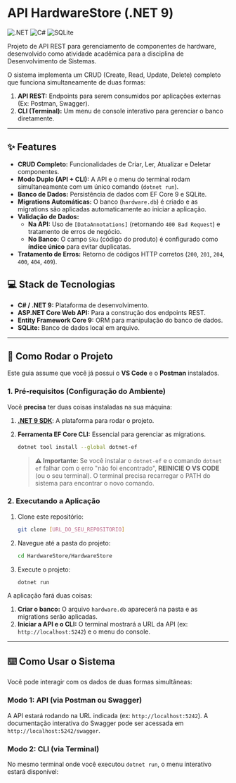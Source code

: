 # API HardwareStore (.NET 9)

![.NET](https://img.shields.io/badge/.NET-9-512BD4?style=for-the-badge&logo=dotnet)
![C#](https://img.shields.io/badge/C%23-11.0-239120?style=for-the-badge&logo=c-sharp)
![SQLite](https://img.shields.io/badge/SQLite-3-003B57?style=for-the-badge&logo=sqlite)

Projeto de API REST para gerenciamento de componentes de hardware, desenvolvido como atividade acadêmica para a disciplina de Desenvolvimento de Sistemas.

O sistema implementa um CRUD (Create, Read, Update, Delete) completo que funciona simultaneamente de duas formas:
1.  **API REST:** Endpoints para serem consumidos por aplicações externas (Ex: Postman, Swagger).
2.  **CLI (Terminal):** Um menu de console interativo para gerenciar o banco diretamente.

---

## :sparkles: Features

* **CRUD Completo:** Funcionalidades de Criar, Ler, Atualizar e Deletar componentes.
* **Modo Duplo (API + CLI):** A API e o menu do terminal rodam simultaneamente com um único comando (`dotnet run`).
* **Banco de Dados:** Persistência de dados com EF Core 9 e SQLite.
* **Migrations Automáticas:** O banco (`hardware.db`) é criado e as migrations são aplicadas automaticamente ao iniciar a aplicação.
* **Validação de Dados:**
    * **Na API:** Uso de `[DataAnnotations]` (retornando `400 Bad Request`) e tratamento de erros de negócio.
    * **No Banco:** O campo `Sku` (código do produto) é configurado como **índice único** para evitar duplicatas.
* **Tratamento de Erros:** Retorno de códigos HTTP corretos (`200`, `201`, `204`, `400`, `404`, `409`).

## :computer: Stack de Tecnologias

* **C# / .NET 9:** Plataforma de desenvolvimento.
* **ASP.NET Core Web API:** Para a construção dos endpoints REST.
* **Entity Framework Core 9:** ORM para manipulação do banco de dados.
* **SQLite:** Banco de dados local em arquivo.

---

## :rocket: Como Rodar o Projeto

Este guia assume que você já possui o **VS Code** e o **Postman** instalados.

### 1. Pré-requisitos (Configuração do Ambiente)

Você **precisa** ter duas coisas instaladas na sua máquina:

1.  **[.NET 9 SDK](https://dotnet.microsoft.com/download/dotnet/9.0)**: A plataforma para rodar o projeto.
2.  **Ferramenta EF Core CLI:** Essencial para gerenciar as migrations.

    ```bash
    dotnet tool install --global dotnet-ef
    ```

    > **:warning: Importante:** Se você instalar o `dotnet-ef` e o comando `dotnet ef` falhar com o erro "não foi encontrado", **REINICIE O VS CODE** (ou o seu terminal). O terminal precisa recarregar o PATH do sistema para encontrar o novo comando.

### 2. Executando a Aplicação

1.  Clone este repositório:
    ```bash
    git clone [URL_DO_SEU_REPOSITORIO]
    ```

2.  Navegue até a pasta do projeto:
    ```bash
    cd HardwareStore/HardwareStore
    ```

3.  Execute o projeto:
    ```bash
    dotnet run
    ```

A aplicação fará duas coisas:
1.  **Criar o banco:** O arquivo `hardware.db` aparecerá na pasta e as migrations serão aplicadas.
2.  **Iniciar a API e o CLI:** O terminal mostrará a URL da API (ex: `http://localhost:5242`) e o menu do console.

---

## :keyboard: Como Usar o Sistema

Você pode interagir com os dados de duas formas simultâneas:

### Modo 1: API (via Postman ou Swagger)

A API estará rodando na URL indicada (ex: `http://localhost:5242`).
A documentação interativa do Swagger pode ser acessada em `http://localhost:5242/swagger`.

### Modo 2: CLI (via Terminal)

No mesmo terminal onde você executou `dotnet run`, o menu interativo estará disponível: